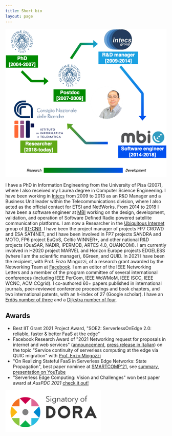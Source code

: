 ```yaml
---
title: Short bio
layout: page
---
```


![](pictures/bio-infographic.png)

I have a PhD in Information Engineering from the University of Pisa (2007), where I also received my Laurea degree in Computer Science Engineering.
I have been working in [Intecs](http://www.en.intecs.it/) from 2009 to 2013 as an R&D Manager and a Business Unit leader within the Telecommunications division, where I also acted as the official contact for ETSI and Net!Works.
From 2014 to 2018 I have been a software engineer at [MBI](http://mbigroup.it/en/index) working on the design, development, validation, and operation of Software Defined Radio powered satellite communication platforms.
I am now a Researcher in the [Ubiquitous Internet](http://cnd.iit.cnr.it/) group of [IIT-CNR](http://www.iit.cnr.it/).
I have been the project manager of projects FP7 CROWD and ESA SAT4NET, and I have been involved in FP7 projects SANDRA and MOTO, FP6 project EuQoS, Celtic WINNER+, and other national R&D projects (QuaSAR, NADIR, IPERMOB, ARTES 4.0, QUANCOM).
I am currently involved in H2020 project MARVEL and Horizon Europe projects EDGELESS (where I am the scientific manager), 6Green, and QUID.
In 2021 I have been the recipient, with Prof. Enzo Mingozzi, of a research grant awarded by the Networking Team at [Facebook](https://research.fb.com/blog/2021/08/announcing-the-winners-of-the-2021-networking-request-for-proposals-in-internet-and-web-services/).
I am an editor of the IEEE Networking Letters and a member of the program committee of several international conferences (including IEEE PerCom, IEEE WoWMoM, IEEE ISCC, IEEE WCNC, ACM CCgrid).
I co-authored 60+ papers published in international journals, peer-reviewed conference proceedings and book chapters, and two international patents, with an h-index of 27 (Google scholar).
I have an [Erdös number of three](http://www.oakland.edu/enp/) and a [Dijkstra number of four](https://www.csauthors.net/distance/claudio-cicconetti/edsger-w-dijkstra).

## Awards

- Best IIT Grant 2021 Project Award, "SOE2: ServerlessOnEdge 2.0: reliable, faster & better FaaS at the edge"
- Facebook Research Award of "2021 Networking request for proposals in internet and web services" ([announcement](https://research.fb.com/blog/2021/08/announcing-the-winners-of-the-2021-networking-request-for-proposals-in-internet-and-web-services/), [press release in Italian](https://www.unipi.it/index.php/news/item/21844-un-progetto-di-universita-di-pisa-e-cnr-pisano-vince-il-facebook-research-award)) on the topic "Service continuity of serverless computing at the edge via QUIC migration" with [Prof. Enzo Mingozzi](http://www2.ing.unipi.it/~a009395/home/index.htm)
- "On Realizing Stateful FaaS in Serverless Edge Networks: State Propagation", best paper nominee at [SMARTCOMP'21](https://www.smart-comp.info/), see [summary](statefulfaas.md), [presentation on YouTube](https://youtu.be/gc1pQ56UMAA)
- "Serverless Edge Computing: Vision and Challenges" won best paper award at _AusPDC 2021_ [check it out!](https://dl.acm.org/doi/10.1145/3437378.3444367)

[![](pictures/Dorabadge1.png)](https://sfdora.org/)


